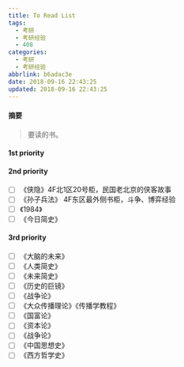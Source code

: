 ```yaml
---
title: To Read List
tags:
  - 考研
  - 考研经验
  - 408
categories:
  - 考研
  - 考研经验
abbrlink: b6adac3e
date: 2018-09-16 22:43:25
updated: 2018-09-16 22:43:25
---
```


#### <span id="JumpToTop">摘要</span>

>要读的书。

<!-- more -->

#### 1st priority

#### 2nd priority

- [ ] 《侠隐》4F北1区20号柜，民国老北京的侠客故事
- [ ] 《孙子兵法》 4F东区最外侧书柜，斗争、博弈经验
- [ ] 《1984》
- [ ] 《今日简史》 

#### 3rd priority

- [ ] 《大脑的未来》
- [ ] 《人类简史》
- [ ] 《未来简史》
- [ ] 《历史的巨镜》
- [ ] 《战争论》
- [ ] 《大众传播理论》《传播学教程》
- [ ] 《国富论》
- [ ] 《资本论》
- [ ] 《战争论》
- [ ] 《中国思想史》
- [ ] 《西方哲学史》